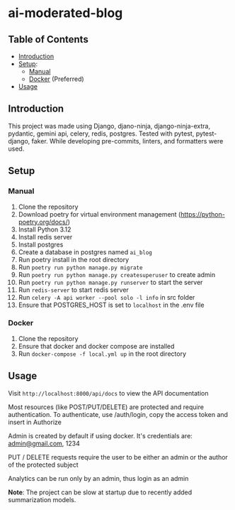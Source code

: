 # ai-moderated-blog

## Table of Contents
- [Introduction](#introduction)
- [Setup](#setup):
  - [Manual](#manual)
  - [Docker](#docker) (Preferred)
- [Usage](#usage)

## Introduction
This project was made using Django, djano-ninja, django-ninja-extra, pydantic, gemini api, celery, redis, postgres.
Tested with pytest, pytest-django, faker.
While developing pre-commits, linters, and formatters were used.

## Setup
### Manual
1. Clone the repository
2. Download poetry for virtual environment management (https://python-poetry.org/docs/)
3. Install Python 3.12
4. Install redis server
5. Install postgres
6. Create a database in postgres named `ai_blog`
7. Run poetry install in the root directory
8. Run `poetry run python manage.py migrate`
9. Run `poetry run python manage.py createsuperuser` to create admin
10. Run `poetry run python manage.py runserver` to start the server
11. Run `redis-server` to start redis server
12. Run `celery -A api worker --pool solo -l info` in src folder
13. Ensure that POSTGRES_HOST is set to `localhost` in the .env file

### Docker
1. Clone the repository
2. Ensure that docker and docker compose are installed
3. Run `docker-compose -f local.yml up` in the root directory

## Usage
Visit `http://localhost:8000/api/docs` to view the API documentation

Most resources (like POST/PUT/DELETE) are protected and require authentication. To authenticate, use /auth/login, copy the access token and insert in Authorize

Admin is created by default if using docker. It's credentials are: admin@gmail.com, 1234

PUT / DELETE requests require the user to be either an admin or the author of the protected subject

Analytics can be run only by an admin, thus login as an admin

**Note**: The project can be slow at startup due to recently added summarization models.
